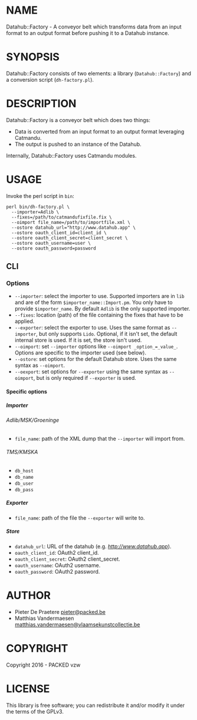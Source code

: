 # NAME

Datahub::Factory - A conveyor belt which transforms data from an input format
to an output format before pushing it to a Datahub instance.

# SYNOPSIS

Datahub::Factory consists of two elements: a library (`Datahub::Factory`) and a conversion script (`dh-factory.pl`).

# DESCRIPTION

Datahub::Factory is a conveyor belt which does two things:

* Data is converted from an input format to an output format leveraging
  Catmandu.
* The output is pushed to an instance of the Datahub.

Internally, Datahub::Factory uses Catmandu modules.

# USAGE

Invoke the perl script in `bin`:

```
perl bin/dh-factory.pl \
  --importer=Adlib \
  --fixes=/path/to/catmandufixfile.fix \
  --oimport file_name=/path/to/importfile.xml \
  --ostore datahub_url="http://www.datahub.app" \
  --ostore oauth_client_id=client_id \
  --ostore oauth_client_secret=client_secret \
  --ostore oauth_username=user \
  --ostore oauth_password=password
```
## CLI

### Options

* `--importer`: select the importer to use. Supported importers are in `lib` and are of the form `$importer_name::Import.pm`. You only have to provide `$importer_name`. By default `Adlib` is the only supported importer.
* `--fixes`: location (path) of the file containing the fixes that have to be applied.
* `--exporter`: select the exporter to use. Uses the same format as `--importer`, but only supports `Lido`. Optional, if it isn't set, the default internal store is used. If it is set, the store isn't used.
* `--oimport`: set `--importer` options like `--oimport _option_=_value_`. Options are specific to the importer used (see below).
* `--ostore`: set options for the default Datahub store. Uses the same syntax as `--oimport`.
* `--oexport`: set options for `--exporter` using the same syntax as `--oimport`, but is only required if `--exporter` is used.

#### Specific options
##### Importer

###### Adlib/MSK/Groeninge

* `file_name`: path of the XML dump that the `--importer` will import from.

###### TMS/KMSKA

* `db_host`
* `db_name`
* `db_user`
* `db_pass`

##### Exporter

* `file_name`: path of the file the `--exporter` will write to.

##### Store

* `datahub_url`: URL of the datahub (e.g. _http://www.datahub.app_).
* `oauth_client_id`: OAuth2 client_id.
* `oauth_client_secret`: OAuth2 client_secret.
* `oauth_username`: OAuth2 username.
* `oauth_password`: OAuth2 password.

# AUTHOR

* Pieter De Praetere <pieter@packed.be>
* Matthias Vandermaesen <matthias.vandermaesen@vlaamsekunstcollectie.be>

# COPYRIGHT

Copyright 2016 - PACKED vzw

# LICENSE

This library is free software; you can redistribute it and/or modify
it under the terms of the GPLv3.
